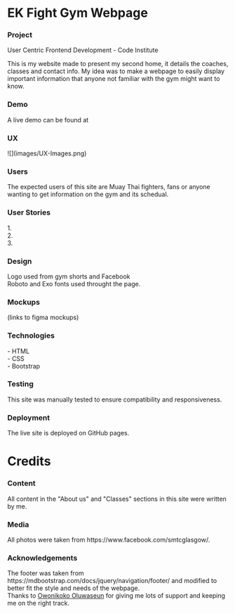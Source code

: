 <h1>EK Fight Gym Webpage</h1>
<h3>Project</h3> User Centric Frontend Development - Code Institute

This is my website made to present my second home, it details the coaches, classes and contact info.
My idea was to make a webpage to easily display important information that anyone not familiar with the gym 
might want to know.

<h3>Demo</h3>
A live demo can be found at 

<h3>UX</h3>
![](images/UX-Images.png)


<h3>Users</h3>
The expected users of this site are Muay Thai fighters, fans or anyone wanting to get information on
the gym and its schedual.

<h3>User Stories</h3>
1.<br>
2.<br>
3.<br>

<h3>Design</h3>
Logo used from gym shorts and Facebook<br>
Roboto and Exo fonts used throught the page.<br>

<h3>Mockups</h3>
(links to figma mockups)

<h3>Technologies</h3>
- HTML<br>
- CSS<br>
- Bootstrap<br>

<h3>Testing</h3>
This site was manually tested to ensure compatibility and responsiveness.

<h3>Deployment</h3>
The live site is deployed on GitHub pages.

<h1>Credits</h1>
<h3>Content</h3>
All content in the "About us" and "Classes" sections in this site were written by me.

<h3>Media</h3>
All photos were taken from https://www.facebook.com/smtcglasgow/.

<h3>Acknowledgements</h3>
The footer was taken from https://mdbootstrap.com/docs/jquery/navigation/footer/ and modified to better fit the 
style and needs of the webpage.<br>
Thanks to <a href="https://www.linkedin.com/in/oluwaseun-owonikoko-190318135/" target="_blank">Owonikoko Oluwaseun</a> for giving me lots of support and keeping me on the right track.


